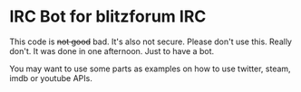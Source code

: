 # IRC Bot for blitzforum IRC

This code is ~~not good~~ bad. It's also not secure. Please don't use this. Really don't.
It was done in one afternoon. Just to have a bot.

You may want to use some parts as examples on how to use twitter, steam, imdb or youtube APIs.